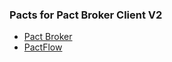 ### Pacts for Pact Broker Client V2

* [Pact Broker](Pact%20Broker%20Client%20-%20Pact%20Broker.md)
* [PactFlow](Pact%20Broker%20Client%20-%20PactFlow.md)
